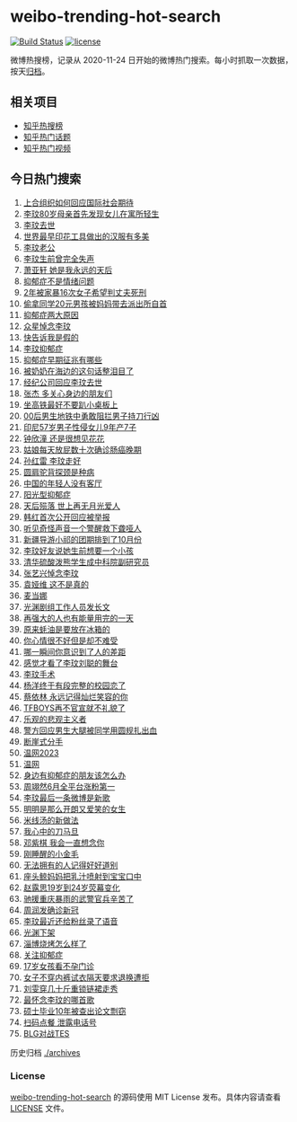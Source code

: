 # weibo-trending-hot-search

[![Build Status](https://github.com/justjavac/weibo-trending-hot-search/workflows/ci/badge.svg?branch=master)](https://github.com/justjavac/weibo-trending-hot-search/actions)
[![license](https://img.shields.io/github/license/justjavac/weibo-trending-hot-search)](https://github.com/justjavac/weibo-trending-hot-search/blob/master/LICENSE)

微博热搜榜，记录从 2020-11-24 日开始的微博热门搜索。每小时抓取一次数据，按天[归档](./archives)。

## 相关项目

- [知乎热搜榜](https://github.com/justjavac/zhihu-trending-top-search)
- [知乎热门话题](https://github.com/justjavac/zhihu-trending-hot-questions)
- [知乎热门视频](https://github.com/justjavac/zhihu-trending-hot-video)

## 今日热门搜索

<!-- BEGIN -->
<!-- 最后更新时间 Thu Jul 06 2023 05:07:06 GMT+0800 (China Standard Time) -->

1. [上合组织如何回应国际社会期待](https://s.weibo.com//weibo?q=%23%E4%B8%8A%E5%90%88%E7%BB%84%E7%BB%87%E5%A6%82%E4%BD%95%E5%9B%9E%E5%BA%94%E5%9B%BD%E9%99%85%E7%A4%BE%E4%BC%9A%E6%9C%9F%E5%BE%85%23&Refer=new_time)
1. [李玟80岁母亲首先发现女儿在寓所轻生](https://s.weibo.com//weibo?q=%23%E6%9D%8E%E7%8E%9F80%E5%B2%81%E6%AF%8D%E4%BA%B2%E9%A6%96%E5%85%88%E5%8F%91%E7%8E%B0%E5%A5%B3%E5%84%BF%E5%9C%A8%E5%AF%93%E6%89%80%E8%BD%BB%E7%94%9F%23&t=31&band_rank=1&Refer=top)
1. [李玟去世](https://s.weibo.com//weibo?q=%E6%9D%8E%E7%8E%9F%E5%8E%BB%E4%B8%96&t=31&band_rank=2&Refer=top)
1. [世界最早印花工具做出的汉服有多美](https://s.weibo.com//weibo?q=%23%E4%B8%96%E7%95%8C%E6%9C%80%E6%97%A9%E5%8D%B0%E8%8A%B1%E5%B7%A5%E5%85%B7%E5%81%9A%E5%87%BA%E7%9A%84%E6%B1%89%E6%9C%8D%E6%9C%89%E5%A4%9A%E7%BE%8E%23&t=31&band_rank=3&Refer=top)
1. [李玟老公](https://s.weibo.com//weibo?q=%E6%9D%8E%E7%8E%9F%E8%80%81%E5%85%AC&t=31&band_rank=6&Refer=top)
1. [李玟生前曾完全失声](https://s.weibo.com//weibo?q=%23%E6%9D%8E%E7%8E%9F%E7%94%9F%E5%89%8D%E6%9B%BE%E5%AE%8C%E5%85%A8%E5%A4%B1%E5%A3%B0%23&t=31&band_rank=32&Refer=top)
1. [萧亚轩 她是我永远的天后](https://s.weibo.com//weibo?q=%E8%90%A7%E4%BA%9A%E8%BD%A9%20%E5%A5%B9%E6%98%AF%E6%88%91%E6%B0%B8%E8%BF%9C%E7%9A%84%E5%A4%A9%E5%90%8E&t=31&band_rank=4&Refer=top)
1. [抑郁症不是情绪问题](https://s.weibo.com//weibo?q=%23%E6%8A%91%E9%83%81%E7%97%87%E4%B8%8D%E6%98%AF%E6%83%85%E7%BB%AA%E9%97%AE%E9%A2%98%23&t=31&band_rank=48&Refer=top)
1. [2年被家暴16次女子希望判丈夫死刑](https://s.weibo.com//weibo?q=%232%E5%B9%B4%E8%A2%AB%E5%AE%B6%E6%9A%B416%E6%AC%A1%E5%A5%B3%E5%AD%90%E5%B8%8C%E6%9C%9B%E5%88%A4%E4%B8%88%E5%A4%AB%E6%AD%BB%E5%88%91%23&t=31&band_rank=8&Refer=top)
1. [偷拿同学20元男孩被妈妈带去派出所自首](https://s.weibo.com//weibo?q=%23%E5%81%B7%E6%8B%BF%E5%90%8C%E5%AD%A620%E5%85%83%E7%94%B7%E5%AD%A9%E8%A2%AB%E5%A6%88%E5%A6%88%E5%B8%A6%E5%8E%BB%E6%B4%BE%E5%87%BA%E6%89%80%E8%87%AA%E9%A6%96%23&t=31&band_rank=44&Refer=top)
1. [抑郁症两大原因](https://s.weibo.com//weibo?q=%23%E6%8A%91%E9%83%81%E7%97%87%E4%B8%A4%E5%A4%A7%E5%8E%9F%E5%9B%A0%23&t=31&band_rank=38&Refer=top)
1. [众星悼念李玟](https://s.weibo.com//weibo?q=%23%E4%BC%97%E6%98%9F%E6%82%BC%E5%BF%B5%E6%9D%8E%E7%8E%9F%23&t=31&band_rank=4&Refer=top)
1. [快告诉我是假的](https://s.weibo.com//weibo?q=%23%E5%BF%AB%E5%91%8A%E8%AF%89%E6%88%91%E6%98%AF%E5%81%87%E7%9A%84%23&t=31&band_rank=5&Refer=top)
1. [李玟抑郁症](https://s.weibo.com//weibo?q=%23%E6%9D%8E%E7%8E%9F%E6%8A%91%E9%83%81%E7%97%87%23&t=31&band_rank=11&Refer=top)
1. [抑郁症早期征兆有哪些](https://s.weibo.com//weibo?q=%23%E6%8A%91%E9%83%81%E7%97%87%E6%97%A9%E6%9C%9F%E5%BE%81%E5%85%86%E6%9C%89%E5%93%AA%E4%BA%9B%23&t=31&band_rank=14&Refer=top)
1. [被奶奶在海边的这句话整泪目了](https://s.weibo.com//weibo?q=%23%E8%A2%AB%E5%A5%B6%E5%A5%B6%E5%9C%A8%E6%B5%B7%E8%BE%B9%E7%9A%84%E8%BF%99%E5%8F%A5%E8%AF%9D%E6%95%B4%E6%B3%AA%E7%9B%AE%E4%BA%86%23&t=31&band_rank=34&Refer=top)
1. [经纪公司回应李玟去世](https://s.weibo.com//weibo?q=%23%E7%BB%8F%E7%BA%AA%E5%85%AC%E5%8F%B8%E5%9B%9E%E5%BA%94%E6%9D%8E%E7%8E%9F%E5%8E%BB%E4%B8%96%23&t=31&band_rank=31&Refer=top)
1. [张杰 多关心身边的朋友们](https://s.weibo.com//weibo?q=%E5%BC%A0%E6%9D%B0%20%E5%A4%9A%E5%85%B3%E5%BF%83%E8%BA%AB%E8%BE%B9%E7%9A%84%E6%9C%8B%E5%8F%8B%E4%BB%AC&t=31&band_rank=31&Refer=top)
1. [坐高铁最好不要趴小桌板上](https://s.weibo.com//weibo?q=%23%E5%9D%90%E9%AB%98%E9%93%81%E6%9C%80%E5%A5%BD%E4%B8%8D%E8%A6%81%E8%B6%B4%E5%B0%8F%E6%A1%8C%E6%9D%BF%E4%B8%8A%23&t=31&band_rank=9&Refer=top)
1. [00后男生地铁中勇敢阻拦男子持刀行凶](https://s.weibo.com//weibo?q=%2300%E5%90%8E%E7%94%B7%E7%94%9F%E5%9C%B0%E9%93%81%E4%B8%AD%E5%8B%87%E6%95%A2%E9%98%BB%E6%8B%A6%E7%94%B7%E5%AD%90%E6%8C%81%E5%88%80%E8%A1%8C%E5%87%B6%23&t=31&band_rank=19&Refer=top)
1. [印尼57岁男子性侵女儿9年产7子](https://s.weibo.com//weibo?q=%23%E5%8D%B0%E5%B0%BC57%E5%B2%81%E7%94%B7%E5%AD%90%E6%80%A7%E4%BE%B5%E5%A5%B3%E5%84%BF9%E5%B9%B4%E4%BA%A77%E5%AD%90%23&t=31&band_rank=15&Refer=top)
1. [钟欣潼 还是很想见花花](https://s.weibo.com//weibo?q=%E9%92%9F%E6%AC%A3%E6%BD%BC%20%E8%BF%98%E6%98%AF%E5%BE%88%E6%83%B3%E8%A7%81%E8%8A%B1%E8%8A%B1&t=31&band_rank=37&Refer=top)
1. [姑娘每天放屁数十次确诊肠癌晚期](https://s.weibo.com//weibo?q=%23%E5%A7%91%E5%A8%98%E6%AF%8F%E5%A4%A9%E6%94%BE%E5%B1%81%E6%95%B0%E5%8D%81%E6%AC%A1%E7%A1%AE%E8%AF%8A%E8%82%A0%E7%99%8C%E6%99%9A%E6%9C%9F%23&t=31&band_rank=23&Refer=top)
1. [孙红雷 李玟走好](https://s.weibo.com//weibo?q=%E5%AD%99%E7%BA%A2%E9%9B%B7%20%E6%9D%8E%E7%8E%9F%E8%B5%B0%E5%A5%BD&t=31&band_rank=36&Refer=top)
1. [圆肩驼背探颈是种病](https://s.weibo.com//weibo?q=%E5%9C%86%E8%82%A9%E9%A9%BC%E8%83%8C%E6%8E%A2%E9%A2%88%E6%98%AF%E7%A7%8D%E7%97%85&t=31&band_rank=10&Refer=top)
1. [中国的年轻人没有客厅](https://s.weibo.com//weibo?q=%E4%B8%AD%E5%9B%BD%E7%9A%84%E5%B9%B4%E8%BD%BB%E4%BA%BA%E6%B2%A1%E6%9C%89%E5%AE%A2%E5%8E%85&t=31&band_rank=18&Refer=top)
1. [阳光型抑郁症](https://s.weibo.com//weibo?q=%E9%98%B3%E5%85%89%E5%9E%8B%E6%8A%91%E9%83%81%E7%97%87&t=31&band_rank=16&Refer=top)
1. [天后殒落 世上再无月光爱人](https://s.weibo.com//weibo?q=%E5%A4%A9%E5%90%8E%E6%AE%92%E8%90%BD%20%E4%B8%96%E4%B8%8A%E5%86%8D%E6%97%A0%E6%9C%88%E5%85%89%E7%88%B1%E4%BA%BA&t=31&band_rank=12&Refer=top)
1. [韩红首次公开回应被举报](https://s.weibo.com//weibo?q=%23%E9%9F%A9%E7%BA%A2%E9%A6%96%E6%AC%A1%E5%85%AC%E5%BC%80%E5%9B%9E%E5%BA%94%E8%A2%AB%E4%B8%BE%E6%8A%A5%23&t=31&band_rank=22&Refer=top)
1. [听见奇怪声音一个警醒救下聋哑人](https://s.weibo.com//weibo?q=%23%E5%90%AC%E8%A7%81%E5%A5%87%E6%80%AA%E5%A3%B0%E9%9F%B3%E4%B8%80%E4%B8%AA%E8%AD%A6%E9%86%92%E6%95%91%E4%B8%8B%E8%81%8B%E5%93%91%E4%BA%BA%23&t=31&band_rank=39&Refer=top)
1. [新疆导游小祁的团期排到了10月份](https://s.weibo.com//weibo?q=%23%E6%96%B0%E7%96%86%E5%AF%BC%E6%B8%B8%E5%B0%8F%E7%A5%81%E7%9A%84%E5%9B%A2%E6%9C%9F%E6%8E%92%E5%88%B0%E4%BA%8610%E6%9C%88%E4%BB%BD%23&t=31&band_rank=49&Refer=top)
1. [李玟好友说她生前想要一个小孩](https://s.weibo.com//weibo?q=%23%E6%9D%8E%E7%8E%9F%E5%A5%BD%E5%8F%8B%E8%AF%B4%E5%A5%B9%E7%94%9F%E5%89%8D%E6%83%B3%E8%A6%81%E4%B8%80%E4%B8%AA%E5%B0%8F%E5%AD%A9%23&t=31&band_rank=42&Refer=top)
1. [清华硫酸泼熊学生成中科院副研究员](https://s.weibo.com//weibo?q=%23%E6%B8%85%E5%8D%8E%E7%A1%AB%E9%85%B8%E6%B3%BC%E7%86%8A%E5%AD%A6%E7%94%9F%E6%88%90%E4%B8%AD%E7%A7%91%E9%99%A2%E5%89%AF%E7%A0%94%E7%A9%B6%E5%91%98%23&t=31&band_rank=33&Refer=top)
1. [张艺兴悼念李玟](https://s.weibo.com//weibo?q=%23%E5%BC%A0%E8%89%BA%E5%85%B4%E6%82%BC%E5%BF%B5%E6%9D%8E%E7%8E%9F%23&t=31&band_rank=17&Refer=top)
1. [袁娅维 这不是真的](https://s.weibo.com//weibo?q=%E8%A2%81%E5%A8%85%E7%BB%B4%20%E8%BF%99%E4%B8%8D%E6%98%AF%E7%9C%9F%E7%9A%84&t=31&band_rank=32&Refer=top)
1. [麦当娜](https://s.weibo.com//weibo?q=%E9%BA%A6%E5%BD%93%E5%A8%9C&t=31&band_rank=37&Refer=top)
1. [光渊剧组工作人员发长文](https://s.weibo.com//weibo?q=%23%E5%85%89%E6%B8%8A%E5%89%A7%E7%BB%84%E5%B7%A5%E4%BD%9C%E4%BA%BA%E5%91%98%E5%8F%91%E9%95%BF%E6%96%87%23&t=31&band_rank=21&Refer=top)
1. [再强大的人也有能量用完的一天](https://s.weibo.com//weibo?q=%E5%86%8D%E5%BC%BA%E5%A4%A7%E7%9A%84%E4%BA%BA%E4%B9%9F%E6%9C%89%E8%83%BD%E9%87%8F%E7%94%A8%E5%AE%8C%E7%9A%84%E4%B8%80%E5%A4%A9&t=31&band_rank=25&Refer=top)
1. [原来蚝油是要放在冰箱的](https://s.weibo.com//weibo?q=%23%E5%8E%9F%E6%9D%A5%E8%9A%9D%E6%B2%B9%E6%98%AF%E8%A6%81%E6%94%BE%E5%9C%A8%E5%86%B0%E7%AE%B1%E7%9A%84%23&t=31&band_rank=29&Refer=top)
1. [你心情很不好但是却不难受](https://s.weibo.com//weibo?q=%E4%BD%A0%E5%BF%83%E6%83%85%E5%BE%88%E4%B8%8D%E5%A5%BD%E4%BD%86%E6%98%AF%E5%8D%B4%E4%B8%8D%E9%9A%BE%E5%8F%97&t=31&band_rank=14&Refer=top)
1. [哪一瞬间你意识到了人的差距](https://s.weibo.com//weibo?q=%E5%93%AA%E4%B8%80%E7%9E%AC%E9%97%B4%E4%BD%A0%E6%84%8F%E8%AF%86%E5%88%B0%E4%BA%86%E4%BA%BA%E7%9A%84%E5%B7%AE%E8%B7%9D&t=31&band_rank=25&Refer=top)
1. [感觉才看了李玟刘聪的舞台](https://s.weibo.com//weibo?q=%E6%84%9F%E8%A7%89%E6%89%8D%E7%9C%8B%E4%BA%86%E6%9D%8E%E7%8E%9F%E5%88%98%E8%81%AA%E7%9A%84%E8%88%9E%E5%8F%B0&t=31&band_rank=43&Refer=top)
1. [李玟手术](https://s.weibo.com//weibo?q=%E6%9D%8E%E7%8E%9F%E6%89%8B%E6%9C%AF&t=31&band_rank=13&Refer=top)
1. [杨洋终于有段完整的校园恋了](https://s.weibo.com//weibo?q=%23%E6%9D%A8%E6%B4%8B%E7%BB%88%E4%BA%8E%E6%9C%89%E6%AE%B5%E5%AE%8C%E6%95%B4%E7%9A%84%E6%A0%A1%E5%9B%AD%E6%81%8B%E4%BA%86%23&t=31&band_rank=47&Refer=top)
1. [蔡依林 永远记得灿烂笑容的你](https://s.weibo.com//weibo?q=%23%E8%94%A1%E4%BE%9D%E6%9E%97%20%E6%B0%B8%E8%BF%9C%E8%AE%B0%E5%BE%97%E7%81%BF%E7%83%82%E7%AC%91%E5%AE%B9%E7%9A%84%E4%BD%A0%23&t=31&band_rank=29&Refer=top)
1. [TFBOYS再不官宣就不礼貌了](https://s.weibo.com//weibo?q=%23TFBOYS%E5%86%8D%E4%B8%8D%E5%AE%98%E5%AE%A3%E5%B0%B1%E4%B8%8D%E7%A4%BC%E8%B2%8C%E4%BA%86%23&t=31&band_rank=41&Refer=top)
1. [乐观的悲观主义者](https://s.weibo.com//weibo?q=%E4%B9%90%E8%A7%82%E7%9A%84%E6%82%B2%E8%A7%82%E4%B8%BB%E4%B9%89%E8%80%85&t=31&band_rank=24&Refer=top)
1. [警方回应男生大腿被同学用圆规扎出血](https://s.weibo.com//weibo?q=%23%E8%AD%A6%E6%96%B9%E5%9B%9E%E5%BA%94%E7%94%B7%E7%94%9F%E5%A4%A7%E8%85%BF%E8%A2%AB%E5%90%8C%E5%AD%A6%E7%94%A8%E5%9C%86%E8%A7%84%E6%89%8E%E5%87%BA%E8%A1%80%23&t=31&band_rank=47&Refer=top)
1. [断崖式分手](https://s.weibo.com//weibo?q=%E6%96%AD%E5%B4%96%E5%BC%8F%E5%88%86%E6%89%8B&t=31&band_rank=7&Refer=top)
1. [温网2023](https://s.weibo.com//weibo?q=%23%E6%B8%A9%E7%BD%912023%23&t=31&band_rank=49&Refer=top)
1. [温网](https://s.weibo.com//weibo?q=%E6%B8%A9%E7%BD%91&t=31&band_rank=44&Refer=top)
1. [身边有抑郁症的朋友该怎么办](https://s.weibo.com//weibo?q=%23%E8%BA%AB%E8%BE%B9%E6%9C%89%E6%8A%91%E9%83%81%E7%97%87%E7%9A%84%E6%9C%8B%E5%8F%8B%E8%AF%A5%E6%80%8E%E4%B9%88%E5%8A%9E%23&t=31&band_rank=25&Refer=top)
1. [周翊然6月全平台涨粉第一](https://s.weibo.com//weibo?q=%23%E5%91%A8%E7%BF%8A%E7%84%B66%E6%9C%88%E5%85%A8%E5%B9%B3%E5%8F%B0%E6%B6%A8%E7%B2%89%E7%AC%AC%E4%B8%80%23&t=31&band_rank=44&Refer=top)
1. [李玟最后一条微博是新歌](https://s.weibo.com//weibo?q=%23%E6%9D%8E%E7%8E%9F%E6%9C%80%E5%90%8E%E4%B8%80%E6%9D%A1%E5%BE%AE%E5%8D%9A%E6%98%AF%E6%96%B0%E6%AD%8C%23&t=31&band_rank=28&Refer=top)
1. [明明是那么开朗又爱笑的女生](https://s.weibo.com//weibo?q=%23%E6%98%8E%E6%98%8E%E6%98%AF%E9%82%A3%E4%B9%88%E5%BC%80%E6%9C%97%E5%8F%88%E7%88%B1%E7%AC%91%E7%9A%84%E5%A5%B3%E7%94%9F%23&t=31&band_rank=48&Refer=top)
1. [米线汤的新做法](https://s.weibo.com//weibo?q=%E7%B1%B3%E7%BA%BF%E6%B1%A4%E7%9A%84%E6%96%B0%E5%81%9A%E6%B3%95&t=31&band_rank=50&Refer=top)
1. [我心中的刀马旦](https://s.weibo.com//weibo?q=%E6%88%91%E5%BF%83%E4%B8%AD%E7%9A%84%E5%88%80%E9%A9%AC%E6%97%A6&t=31&band_rank=38&Refer=top)
1. [邓紫棋 我会一直想念你](https://s.weibo.com//weibo?q=%E9%82%93%E7%B4%AB%E6%A3%8B%20%E6%88%91%E4%BC%9A%E4%B8%80%E7%9B%B4%E6%83%B3%E5%BF%B5%E4%BD%A0&t=31&band_rank=26&Refer=top)
1. [刚睡醒的小金毛](https://s.weibo.com//weibo?q=%E5%88%9A%E7%9D%A1%E9%86%92%E7%9A%84%E5%B0%8F%E9%87%91%E6%AF%9B&t=31&band_rank=30&Refer=top)
1. [无法拥有的人记得好好道别](https://s.weibo.com//weibo?q=%E6%97%A0%E6%B3%95%E6%8B%A5%E6%9C%89%E7%9A%84%E4%BA%BA%E8%AE%B0%E5%BE%97%E5%A5%BD%E5%A5%BD%E9%81%93%E5%88%AB&t=31&band_rank=48&Refer=top)
1. [座头鲸妈妈把乳汁喷射到宝宝口中](https://s.weibo.com//weibo?q=%23%E5%BA%A7%E5%A4%B4%E9%B2%B8%E5%A6%88%E5%A6%88%E6%8A%8A%E4%B9%B3%E6%B1%81%E5%96%B7%E5%B0%84%E5%88%B0%E5%AE%9D%E5%AE%9D%E5%8F%A3%E4%B8%AD%23&t=31&band_rank=30&Refer=top)
1. [赵露思19岁到24岁荧幕变化](https://s.weibo.com//weibo?q=%23%E8%B5%B5%E9%9C%B2%E6%80%9D19%E5%B2%81%E5%88%B024%E5%B2%81%E8%8D%A7%E5%B9%95%E5%8F%98%E5%8C%96%23&t=31&band_rank=43&Refer=top)
1. [驰援重庆暴雨的武警官兵辛苦了](https://s.weibo.com//weibo?q=%23%E9%A9%B0%E6%8F%B4%E9%87%8D%E5%BA%86%E6%9A%B4%E9%9B%A8%E7%9A%84%E6%AD%A6%E8%AD%A6%E5%AE%98%E5%85%B5%E8%BE%9B%E8%8B%A6%E4%BA%86%23&t=31&band_rank=3&Refer=top)
1. [周润发确诊新冠](https://s.weibo.com//weibo?q=%23%E5%91%A8%E6%B6%A6%E5%8F%91%E7%A1%AE%E8%AF%8A%E6%96%B0%E5%86%A0%23&t=31&band_rank=20&Refer=top)
1. [李玟最近还给粉丝录了语音](https://s.weibo.com//weibo?q=%23%E6%9D%8E%E7%8E%9F%E6%9C%80%E8%BF%91%E8%BF%98%E7%BB%99%E7%B2%89%E4%B8%9D%E5%BD%95%E4%BA%86%E8%AF%AD%E9%9F%B3%23&t=31&band_rank=27&Refer=top)
1. [光渊下架](https://s.weibo.com//weibo?q=%23%E5%85%89%E6%B8%8A%E4%B8%8B%E6%9E%B6%23&t=31&band_rank=28&Refer=top)
1. [淄博烧烤怎么样了](https://s.weibo.com//weibo?q=%23%E6%B7%84%E5%8D%9A%E7%83%A7%E7%83%A4%E6%80%8E%E4%B9%88%E6%A0%B7%E4%BA%86%23&t=31&band_rank=34&Refer=top)
1. [关注抑郁症](https://s.weibo.com//weibo?q=%23%E5%85%B3%E6%B3%A8%E6%8A%91%E9%83%81%E7%97%87%23&t=31&band_rank=35&Refer=top)
1. [17岁女孩看不孕门诊](https://s.weibo.com//weibo?q=%2317%E5%B2%81%E5%A5%B3%E5%AD%A9%E7%9C%8B%E4%B8%8D%E5%AD%95%E9%97%A8%E8%AF%8A%23&t=31&band_rank=39&Refer=top)
1. [女子不穿内裤试衣隔天要求退换遭拒](https://s.weibo.com//weibo?q=%23%E5%A5%B3%E5%AD%90%E4%B8%8D%E7%A9%BF%E5%86%85%E8%A3%A4%E8%AF%95%E8%A1%A3%E9%9A%94%E5%A4%A9%E8%A6%81%E6%B1%82%E9%80%80%E6%8D%A2%E9%81%AD%E6%8B%92%23&t=31&band_rank=40&Refer=top)
1. [刘雯穿几十斤重锁链裙走秀](https://s.weibo.com//weibo?q=%23%E5%88%98%E9%9B%AF%E7%A9%BF%E5%87%A0%E5%8D%81%E6%96%A4%E9%87%8D%E9%94%81%E9%93%BE%E8%A3%99%E8%B5%B0%E7%A7%80%23&t=31&band_rank=42&Refer=top)
1. [最怀念李玟的哪首歌](https://s.weibo.com//weibo?q=%23%E6%9C%80%E6%80%80%E5%BF%B5%E6%9D%8E%E7%8E%9F%E7%9A%84%E5%93%AA%E9%A6%96%E6%AD%8C%23&t=31&band_rank=45&Refer=top)
1. [硕士毕业10年被查出论文剽窃](https://s.weibo.com//weibo?q=%23%E7%A1%95%E5%A3%AB%E6%AF%95%E4%B8%9A10%E5%B9%B4%E8%A2%AB%E6%9F%A5%E5%87%BA%E8%AE%BA%E6%96%87%E5%89%BD%E7%AA%83%23&t=31&band_rank=46&Refer=top)
1. [扫码点餐 泄露电话号](https://s.weibo.com//weibo?q=%E6%89%AB%E7%A0%81%E7%82%B9%E9%A4%90%20%E6%B3%84%E9%9C%B2%E7%94%B5%E8%AF%9D%E5%8F%B7&t=31&band_rank=47&Refer=top)
1. [BLG对战TES](https://s.weibo.com//weibo?q=%23BLG%E5%AF%B9%E6%88%98TES%23&t=31&band_rank=50&Refer=top)

<!-- END -->

历史归档 [./archives](./archives)

### License

[weibo-trending-hot-search](https://github.com/justjavac/weibo-trending-hot-search) 的源码使用 MIT License
发布。具体内容请查看 [LICENSE](./LICENSE) 文件。
